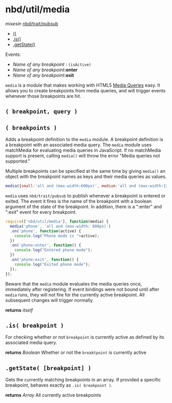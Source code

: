 # nbd/util/media
  *mixesin* [nbd/trait/pubsub](../trait/pubsub.md)

* [()](#-breakpoint-query-)
* [.is()](#is-breakpoint-)
* [.getState()](#getstate-breakpoint-)

Events:
* *Name of any breakpoint* : `(isActive)`
* *Name of any breakpoint*__:enter__
* *Name of any breakpoint*__:exit__

`media` is a module that makes working with HTML5 [Media Queries][1] easy. It allows you to create breakpoints from media queries, and will trigger events whenever those breakpoints are hit.

[1]: https://developer.mozilla.org/en-US/docs/DOM/Using_media_queries_from_code

## `( breakpoint, query )`
## `( breakpoints )`

Adds a breakpoint definition to the `media` module. A breakpoint definition is a breakpoint with an associated media query. The `media` module uses matchMedia for evaluating media queries in JavaScript. If no matchMedia support is present, calling `media()` will throw the error "Media queries not supported."

Multiple breakpoints can be specified at the same time by giving `media()` an object with the breakpoint names as keys and their media queries as values.

```javascript
media({small:'all and (max-width:600px)', medium:'all and (max-width:1280px)'})
```

`media` uses `nbd/trait/pubsub` to publish whenever a breakpoint is entered or exited. The event it fires is the name of the breakpoint with a boolean argument of the state of the breakpoint. In addition, there is a ":enter" and ":exit" event for every breakpoint.

```javascript
require(['nbd/util/media'], function(media) {
  media('phone', 'all and (max-width: 800px)')
  .on('phone', function(active) {
    console.log("Phone mode is "+active);
  })
  .on('phone:enter', function() {
    console.log("Entered phone mode");
  })
  .on('phone:exit', function() {
    console.log("Exited phone mode");
  });
});
```

Beware that the `media` module evaluates the media queries once, immediately after registering. If event bindings were not bound until after `media` runs, they will not fire for the currently active breakpoint. All subsequent changes will trigger normally.

**returns** *itself*

## `.is( breakpoint )`

For checking whether or not `breakpoint` is currently active as defined by its associated media query.

**returns** *Boolean* Whether or not the `breaktpoint` is currently active

## `.getState( [breakpoint] )`

Gets the currently matching breakpoints in an array. If provided a specific breakpoint, behaves exactly as `.is( breakpoint )`.

**returns** *Array* All currently active breakpoints
